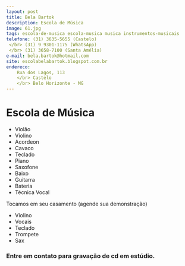 ```yaml
---
layout: post
title: Bela Bartok
description: Escola de Música
image: 61.jpg
tags: escola-de-musica escola-musica musica instrumentos-musicais
telefone: (31) 3635-5655 (Castelo)
 </br> (31) 9 9301-1175 (WhatsApp)
 </br> (31) 3658-7100 (Santa Amélia) 
e-mail: bela.bartok@hotmail.com
site: escolabelabartok.blogspot.com.br
endereco: 
    Rua dos Lagos, 113 
    </br> Castelo
    </br> Belo Horizonte - MG
---
```


# Escola de Música

* Violão
* Violino
* Acordeon
* Cavaco
* Teclado
* Piano
* Saxofone
* Baixo
* Guitarra
* Bateria
* Técnica Vocal

Tocamos em seu casamento (agende sua demonstração)

* Violino
* Vocais
* Teclado
* Trompete
* Sax

### Entre em contato para gravação de cd em estúdio. 
